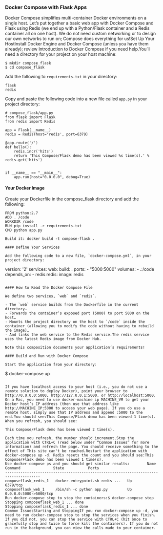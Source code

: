 
### Docker Compose with Flask Apps

Docker Compose simplifies multi-container Docker environments on a single host. Let’s put together a basic web app with Docker Compose and Flask using Redis (we end up with a Python/Flask container and a Redis container all on one host). We do not need custom networking or to design our own networks to run on; Compose does everything for us!Set Up Your HostInstall Docker Engine and Docker Compose (unless you have them already); review Introduction to Docker Compose if you need help.You’ll need a directory for your project on your host machine:

```
$ mkdir compose_flask
$ cd compose_flask
```

Add the following to `requirements.txt` in your directory:

```
flask
redis
```

Copy and paste the following code into a new file called `app.py` in your project directory:

```
# compose_flask/app.py
from flask import Flask
from redis import Redis

app = Flask(__name__)
redis = Redis(host='redis', port=6379)

@app.route('/')
def hello():
    redis.incr('hits')
    return 'This Compose/Flask demo has been viewed %s time(s).' % redis.get('hits')


if __name__ == "__main__":
    app.run(host="0.0.0.0", debug=True)
```
    
#### Your Docker Image

Create your Dockerfile in the compose_flask directory and add the following:

```
FROM python:2.7
ADD . /code
WORKDIR /code
RUN pip install -r requirements.txt
CMD python app.py

Build it: docker build -t compose-flask .

#### Define Your Services

Add the following code to a new file, `docker-compose.yml`, in your project directory:

```
version: '2'
services:
    web:
        build: .
        ports:
            - "5000:5000"
        volumes:
            - .:/code
        depends_on:
            - redis
    redis:
        image: redis
```

#### How to Read the Docker Compose File

We define two services, `web` and `redis`.

- The `web` service builds from the Dockerfile in the current directory…
- Forwards the container’s exposed port (5000) to port 5000 on the host…
- Mounts the project directory on the host to `/code` inside the container (allowing you to modify the code without having to rebuild the image)…
- And links the web service to the Redis service.The redis service uses the latest Redis image from Docker Hub.

Note this composition documents your application’s requirements!

#### Build and Run with Docker Compose

Start the application from your directory:

```
$ docker-compose up
```

If you have localhost access to your host (i.e., you do not use a remote solution to deploy Docker), point your browser to http://0.0.0.0:5000, http://127.0.0.1:5000, or http://localhost:5000. On a Mac, you need to use docker-machine ip MACHINE_VM to get your Docker host’s IP address (then use that address like http://MACHINE_IP:5000 to access your web page). If you do use a remote host, simply use that IP address and append :5000 to the end.You should see:This Compose/Flask demo has been viewed 1 time(s).
When you refresh, you should see:

This Compose/Flask demo has been viewed 2 time(s).

Each time you refresh, the number should increment.Stop the application with CTRL+C (read below under “Common Issues” for more information) and refresh the page. You should receive something to the effect of This site can't be reached.Restart the application with docker-compose up -d. Redis resets the count and you should see:This Compose/Flask demo has been viewed 1 time(s).
Use docker-compose ps and you should get similar results:        Name                      Command               State           Ports
--------------------------------------------------------------------------------------
composeflask_redis_1   docker-entrypoint.sh redis ...   Up      6379/tcp
composeflask_web_1     /bin/sh -c python app.py         Up      0.0.0.0:5000->5000/tcp
Run docker-compose stop to stop the containers:$ docker-compose stop
Stopping composeflask_web_1 ... done
Stopping composeflask_redis_1 ... done
Common IssuesStarting and StoppingIf you run docker-compose up -d, you need to run docker-compose stop to stop the services when you finish. If you did not, you can stop the service with CTRL+C (hit once to gracefully stop and twice to force kill the containers). If you do not run in the background, you can view the calls made to your container.
